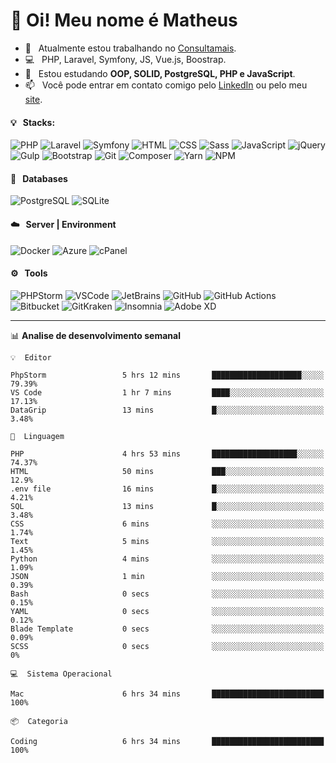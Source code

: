 # 👋 Oi! Meu nome é Matheus

- 🔭 &nbsp; Atualmente estou trabalhando no [Consultamais](https://consultamais.com.br/).
- 💻 &nbsp; PHP, Laravel, Symfony, JS, Vue.js, Boostrap.
- 🌱 &nbsp; Estou estudando **OOP, SOLID, PostgreSQL, PHP e JavaScript**.
- 📫 &nbsp; Você pode entrar em contato comigo pelo [LinkedIn](https://www.linkedin.com/in/matheuscamargoxavier/) ou pelo meu [site](https://matheuscamargo.co).

#### 💡 &nbsp; Stacks:
![PHP](https://img.shields.io/badge/-PHP-777BB4?&logo=php&logoColor=FFFFFF)
![Laravel](https://img.shields.io/badge/-Laravel-FF2D20?&logo=laravel&logoColor=FFFFFF)
![Symfony](https://img.shields.io/badge/-Symfony-000000?&logo=symfony&logoColor=FFFFFF)
![HTML](https://img.shields.io/badge/-HTML-E34F26?&logo=html5&logoColor=FFFFFF)
![CSS](https://img.shields.io/badge/-CSS-1572B6?&logo=css3&logoColor=FFFFFF)
![Sass](https://img.shields.io/badge/-Sass-CC6699?&logo=sass&logoColor=FFFFFF)
![JavaScript](https://img.shields.io/badge/-JavaScript-F7DF1E?&logo=javascript&logoColor=FFFFFF)
![jQuery](https://img.shields.io/badge/-jQuery-0769AD?&logo=jquery&logoColor=FFFFFF)
![Gulp](https://img.shields.io/badge/-Gulp-CF4647?&logo=gulp&logoColor=FFFFFF)
![Bootstrap](https://img.shields.io/badge/-Bootstrap-7952B3?&logo=bootstrap&logoColor=FFFFFF)
![Git](https://img.shields.io/badge/-Git-F05032?&logo=git&logoColor=FFFFFF)
![Composer](https://img.shields.io/badge/-Composer-885630?&logo=composer&logoColor=FFFFFF)
![Yarn](https://img.shields.io/badge/-Yarn-2C8EBB?&logo=yarn&logoColor=FFFFFF)
![NPM](https://img.shields.io/badge/-npm-CB3837?&logo=npm&logoColor=FFFFFF)

#### 💾 &nbsp; Databases
![PostgreSQL](https://img.shields.io/badge/-PostgreSQL-336791?&logo=PostgreSQL&logoColor=FFFFFF)
![SQLite](https://img.shields.io/badge/-SQLite-003B57?&logo=SQLite&logoColor=FFFFFF)

#### ☁️ &nbsp; Server | Environment
![Docker](https://img.shields.io/badge/-Docker-2496ED?&logo=docker&logoColor=FFFFFF)
![Azure](https://img.shields.io/badge/-Azure-0089D6?&logo=microsoft%20azure&logoColor=FFFFFF)
![cPanel](https://img.shields.io/badge/-cPanel-FF6C2C?&logo=cpanel&logoColor=FFFFFF)

#### ⚙️ &nbsp; Tools
![PHPStorm](https://img.shields.io/badge/-PHPStorm-000000?&logo=PHPStorm&logoColor=FFFFFF)
![VSCode](https://img.shields.io/badge/-VSCode-007ACC?&logo=Visual%20Studio%20Code&logoColor=FFFFFF) 
![JetBrains](https://img.shields.io/badge/-JetBrains-000000?&logo=jetbrains&logoColor=FFFFFF) 
![GitHub](https://img.shields.io/badge/-GitHub-181717?&logo=github&logoColor=FFFFFF) 
![GitHub Actions](https://img.shields.io/badge/-GitHub%20Actions-181717?&logo=GitHub%20Actions&logoColor=FFFFFF) 
![Bitbucket](https://img.shields.io/badge/-Bitbucket-0052CC?&logo=bitbucket&logoColor=FFFFFF)
![GitKraken](https://img.shields.io/badge/-GitKraken-179287?&logo=GitKraken&logoColor=FFFFFF)
![Insomnia](https://img.shields.io/badge/-Insomnia-5849BE?&logo=Insomnia&logoColor=FFFFFF)
![Adobe XD](https://img.shields.io/badge/-Adobe%20XD-FF61F6?&logo=adobe%20xd&logoColor=FFFFFF) 
_______

📊  **Analise de desenvolvimento semanal**
```text
💡  Editor

PhpStorm                 5 hrs 12 mins       ████████████████████░░░░░     79.39%
VS Code                  1 hr 7 mins         ████░░░░░░░░░░░░░░░░░░░░░     17.13%
DataGrip                 13 mins             █░░░░░░░░░░░░░░░░░░░░░░░░      3.48%
```
```text
💬  Linguagem

PHP                      4 hrs 53 mins       ███████████████████░░░░░░     74.37%
HTML                     50 mins             ███░░░░░░░░░░░░░░░░░░░░░░      12.9%
.env file                16 mins             █░░░░░░░░░░░░░░░░░░░░░░░░      4.21%
SQL                      13 mins             █░░░░░░░░░░░░░░░░░░░░░░░░      3.48%
CSS                      6 mins              ░░░░░░░░░░░░░░░░░░░░░░░░░      1.74%
Text                     5 mins              ░░░░░░░░░░░░░░░░░░░░░░░░░      1.45%
Python                   4 mins              ░░░░░░░░░░░░░░░░░░░░░░░░░      1.09%
JSON                     1 min               ░░░░░░░░░░░░░░░░░░░░░░░░░      0.39%
Bash                     0 secs              ░░░░░░░░░░░░░░░░░░░░░░░░░      0.15%
YAML                     0 secs              ░░░░░░░░░░░░░░░░░░░░░░░░░      0.12%
Blade Template           0 secs              ░░░░░░░░░░░░░░░░░░░░░░░░░      0.09%
SCSS                     0 secs              ░░░░░░░░░░░░░░░░░░░░░░░░░         0%
```
```text
💻  Sistema Operacional

Mac                      6 hrs 34 mins       █████████████████████████       100%
```
```text
📦  Categoria

Coding                   6 hrs 34 mins       █████████████████████████       100%
```
